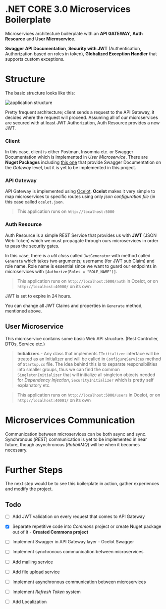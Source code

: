 # .NET CORE 3.0 Microservices Boilerplate
Microservices architecture boilerplate with an **API GATEWAY**, **Auth Resource** and **User Microservice**. 

**Swagger API Documentation**, **Security with JWT** (Authentication, Authorization based on roles in token), **Globalized Exception Handler** that supports custom exceptions.

# Structure
The basic structure looks like this:

![application structure](https://i.ibb.co/Dwfky4g/New-Project.png)

Pretty frequent architecture; client sends a request to the API Gateway, it decides where the request will proceed. Assuming all of our microservices are secured with at least JWT Authorization, Auth Resource provides a new JWT.

### Client

In this case, client is either Postman, Insomnia etc. or Swagger Documentation which is implemented in *User Microservice*.
There are **Nuget Packages** including [this one](https://github.com/Burgyn/MMLib.SwaggerForOcelot) that provide Swagger Documentation on the *Gateway* level, but it is yet to be implemented in this project.

### API Gateway
API Gateway is implemented using [Ocelot](https://github.com/ThreeMammals/Ocelot).  **Ocelot** makes it very simple to map microservices to specific routes using only *json configuration file* (in this case called `ocelot.json`.

> This application runs on `http://localhost:5000`

### Auth Resource
Auth Resource is a simple REST Service that provides us with **JWT** (JSON Web Token) which we must propagate through ours microservices in order to pass the security gates. 

In this case, there is a *util class* called `JwtGenerator` with method called `Generate` which takes two arguments; username (for JWT sub Claim) and role name. Role name is essential since we want to guard our endpoints in microservices with `[Authorize(Roles = "ROLE_NAME")]`.

> This application runs on `http://localhost:5000/auth` in Ocelot, or on `http://localhost:40000/` on its own

JWT is set to expire in 24 hours.

You can change all JWT Claims and properties in `Generate` method, mentioned above.

## User Microservice
This microservice contains some basic Web API structure. (Rest Controller, DTOs, Service etc.)

>**Initializers** - Any class that implements `IInitializer` interface will be treated as an Initializer and will be called in `ConfigureServices` method of `Startup.cs` file. The idea behind this is to separate responsibilities into smaller groups, thus we can find the common `SingletonInitializer` that will initialize all singleton objects needed for *Dependency Injection*, `SecurityInitializer` which is pretty self explanatory etc.

> This application runs on `http://localhost:5000/users` in Ocelot, or on `http://localhost:40001/` on its own

# Microservices Communication

Communication between microservices can be both async and sync. Synchronous (*REST*) communication is yet to be implemented in near future, though asynchronous (*RabbitMQ*) will be when it becomes necessary.

# Further Steps
The next step would be to see this boilerplate in action, gather experiences and modify the project.

## Todo
- [ ] Add JWT validation on every request that comes to API Gateway
- [x] Separate repetitive code into *Commons* project or create Nuget package out of it - **Created Commons project**

- [ ] Implement Swagger in API Gateway layer - Ocelot Swagger
- [ ] Implement synchronous communication between microservices
- [ ] Add mailing service
- [ ] Add file upload service
- [ ] Implement asynchronous communication between microservices
- [ ]  Implement *Refresh Token* system
- [ ] Add Localization
